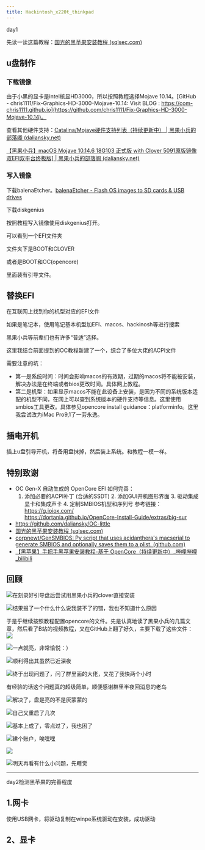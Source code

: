 ```yaml
---
title: Hackintosh_x220t_thinkpad
---
```


day1

先读一读这篇教程：[国光的黑苹果安装教程 (sqlsec.com)](https://apple.sqlsec.com/)

## u盘制作

### 下载镜像

由于小黑的显卡是intel核显HD3000，所以按照教程选择Mojave 10.14。[GitHub - chris1111/Fix-Graphics-HD-3000-Mojave-10.14: Visit BLOG : https://com-chris1111.github.io](https://github.com/chris1111/Fix-Graphics-HD-3000-Mojave-10.14)。

查看其他硬件支持：[Catalina/Mojave硬件支持列表（持续更新中） | 黑果小兵的部落阁 (daliansky.net)](https://blog.daliansky.net/Mojave-Hardware-Support-List.html)

[【黑果小兵】macOS Mojave 10.14.6 18G103 正式版 with Clover 5091原版镜像双EFI双平台终极版\] | 黑果小兵的部落阁 (daliansky.net)](https://blog.daliansky.net/macOS-Mojave-10.14.6-18G87-Release-version-with-Clover-5033-original-image.html)

### 写入镜像

下载balenaEtcher。[balenaEtcher - Flash OS images to SD cards & USB drives](https://www.balena.io/etcher/)

下载diskgenius

按照教程写入镜像使用diskgenius打开。

可以看到一个EFI文件夹

文件夹下是BOOT和CLOVER

或者是BOOT和OC(opencore)

里面装有引导文件。

## 替换EFI

在互联网上找到你的机型对应的EFI文件

如果是笔记本，使用笔记基本机型加EFI、macos、hackinosh等进行搜索

黑果小兵等前辈们也有许多“普适”选择。

这里我结合前面提到的OC教程新建了一个，综合了多位大佬的ACPI文件

需要注意的坑：

* 第一是系统时间：时间会影响macos的有效期，过期的macos将不能被安装，解决办法是在终端或者bios更改时间。具体网上教程。
* 第二是机型：如果显示macos不能在此设备上安装，是因为不同的系统版本适配的机型不同，在网上可以查到系统版本的硬件支持等信息。这里使用smbios工具更改。具体参见opencore install guidance：platforminfo。这里我尝试改为iMac Pro9,1了一劳永逸。 

## 插电开机

插上u盘引导开机，将备用盘抹掉，然后装上系统。和教程一模一样。



## 特别致谢

* OC Gen-X 自动生成的 OpenCore EFI 如何完善：
  1. 添加必要的ACPI补丁 (合适的SSDT)  2. 添加GUI开机图形界面  3. 驱动集成显卡和集成声卡  4. 定制SMBIOS机型和序列号
  参考链接： https://g.ioiox.com/  
  https://dortania.github.io/OpenCore-Install-Guide/extras/big-sur
* https://github.com/daliansky/OC-little
* [国光的黑苹果安装教程 (sqlsec.com)](https://apple.sqlsec.com/2-启动盘制作/2-3.html)
* [corpnewt/GenSMBIOS: Py script that uses acidanthera's macserial to generate SMBIOS and optionally saves them to a plist. (github.com)](https://github.com/corpnewt/GenSMBIOS)
* [【黑苹果】手把手黑苹果安装教程-基于 OpenCore（持续更新中）_哔哩哔哩_bilibili](https://www.bilibili.com/video/BV1yq4y1o7cT?from=search&seid=12994242800486433620&spm_id_from=333.337.0.0)

## 回顾

![在刻录好引导盘后尝试用黑果小兵的clover直接安装](/img/image-20220107010248363.png)

![结果报了一个什么什么说我装不了的错，我也不知道什么原因](/img/image-20220107010405279.png)

于是乎继续按照教程配置opencore的文件。先是认真地读了黑果小兵的几篇文章，然后看了B站的视频教程，又在GitHub上翻了好久，主要下载了这些文件：![](/img/image-20220107010810247.png)

![一点就亮，非常愉悦：）](/img/image-20220107010836314.png)

![顺利得出其虽然已近深夜](/img/image-20220107010921481.png)

![终于出现问题了，问了群里面的大佬，又花了我快两个小时](/img/image-20220107011009229.png)

有经验的话这个问题真的超级简单，顺便感谢群里半夜回消息的老鸟

![解决了，盘是亮的不是灰蒙蒙的](/img/image-20220107011252292.png)

![自己又重启了几次](/img/image-20220107011337458.png)

![基本上成了，零点过了，我也困了](/img/image-20220107011419571.png)

![建个账户，唉嘿嘿](/img/image-20220107011512477.png)

![](/img/image-20220107011735384.png)

![明天再看有什么小问题，先睡觉](/img/image-20220107011758108.png)

-----

day2检测黑苹果的完善程度

## 1.网卡

使用USB网卡，将驱动复制在winpe系统驱动在安装，成功驱动

## 2、显卡
